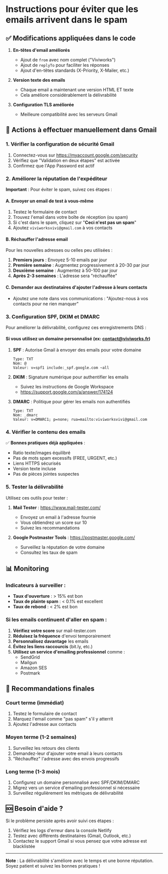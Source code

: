 # Instructions pour éviter que les emails arrivent dans le spam

## ✅ Modifications appliquées dans le code

1. **En-têtes d'email améliorés**
   - Ajout de `from` avec nom complet ("Viviworks")
   - Ajout de `replyTo` pour faciliter les réponses
   - Ajout d'en-têtes standards (X-Priority, X-Mailer, etc.)

2. **Version texte des emails**
   - Chaque email a maintenant une version HTML ET texte
   - Cela améliore considérablement la délivrabilité

3. **Configuration TLS améliorée**
   - Meilleure compatibilité avec les serveurs Gmail

## 🔧 Actions à effectuer manuellement dans Gmail

### 1. Vérifier la configuration de sécurité Gmail

1. Connectez-vous sur https://myaccount.google.com/security
2. Vérifiez que "Validation en deux étapes" est activée
3. Confirmez que l'App Password est actif

### 2. Améliorer la réputation de l'expéditeur

**Important** : Pour éviter le spam, suivez ces étapes :

#### A. Envoyer un email de test à vous-même
1. Testez le formulaire de contact
2. Trouvez l'email dans votre boîte de réception (ou spam)
3. Si c'est dans le spam, cliquez sur "**Ceci n'est pas un spam**"
4. Ajoutez `viviworksvivi@gmail.com` à vos contacts

#### B. Réchauffer l'adresse email
Pour les nouvelles adresses ou celles peu utilisées :

1. **Premiers jours** : Envoyez 5-10 emails par jour
2. **Première semaine** : Augmentez progressivement à 20-30 par jour
3. **Deuxième semaine** : Augmentez à 50-100 par jour
4. **Après 2-3 semaines** : L'adresse sera "réchauffée"

#### C. Demander aux destinataires d'ajouter l'adresse à leurs contacts
- Ajoutez une note dans vos communications : "Ajoutez-nous à vos contacts pour ne rien manquer"

### 3. Configuration SPF, DKIM et DMARC

Pour améliorer la délivrabilité, configurez ces enregistrements DNS :

#### Si vous utilisez un domaine personnalisé (ex: contact@viviworks.fr)

1. **SPF** : Autorise Gmail à envoyer des emails pour votre domaine
   ```
   Type: TXT
   Nom: @
   Valeur: v=spf1 include:_spf.google.com ~all
   ```

2. **DKIM** : Signature numérique pour authentifier les emails
   - Suivez les instructions de Google Workspace
   - https://support.google.com/a/answer/174124

3. **DMARC** : Politique pour gérer les emails non authentifiés
   ```
   Type: TXT
   Nom: _dmarc
   Valeur: v=DMARC1; p=none; rua=mailto:viviworksvivi@gmail.com
   ```

### 4. Vérifier le contenu des emails

✅ **Bonnes pratiques déjà appliquées** :
- Ratio texte/images équilibré
- Pas de mots spam excessifs (FREE, URGENT, etc.)
- Liens HTTPS sécurisés
- Version texte incluse
- Pas de pièces jointes suspectes

### 5. Tester la délivrabilité

Utilisez ces outils pour tester :

1. **Mail Tester** : https://www.mail-tester.com/
   - Envoyez un email à l'adresse fournie
   - Vous obtiendrez un score sur 10
   - Suivez les recommandations

2. **Google Postmaster Tools** : https://postmaster.google.com/
   - Surveillez la réputation de votre domaine
   - Consultez les taux de spam

## 📊 Monitoring

### Indicateurs à surveiller :
- **Taux d'ouverture** : > 15% est bon
- **Taux de plainte spam** : < 0.1% est excellent
- **Taux de rebond** : < 2% est bon

### Si les emails continuent d'aller en spam :

1. **Vérifiez votre score** sur mail-tester.com
2. **Réduisez la fréquence** d'envoi temporairement
3. **Personnalisez davantage** les emails
4. **Évitez les liens raccourcis** (bit.ly, etc.)
5. **Utilisez un service d'emailing professionnel** comme :
   - SendGrid
   - Mailgun
   - Amazon SES
   - Postmark

## 🎯 Recommandations finales

### Court terme (immédiat)
1. Testez le formulaire de contact
2. Marquez l'email comme "pas spam" s'il y atterrit
3. Ajoutez l'adresse aux contacts

### Moyen terme (1-2 semaines)
1. Surveillez les retours des clients
2. Demandez-leur d'ajouter votre email à leurs contacts
3. "Réchauffez" l'adresse avec des envois progressifs

### Long terme (1-3 mois)
1. Configurez un domaine personnalisé avec SPF/DKIM/DMARC
2. Migrez vers un service d'emailing professionnel si nécessaire
3. Surveillez régulièrement les métriques de délivrabilité

## 🆘 Besoin d'aide ?

Si le problème persiste après avoir suivi ces étapes :
1. Vérifiez les logs d'erreur dans la console Netlify
2. Testez avec différents destinataires (Gmail, Outlook, etc.)
3. Contactez le support Gmail si vous pensez que votre adresse est blacklistée

---

**Note** : La délivrabilité s'améliore avec le temps et une bonne réputation. Soyez patient et suivez les bonnes pratiques !






